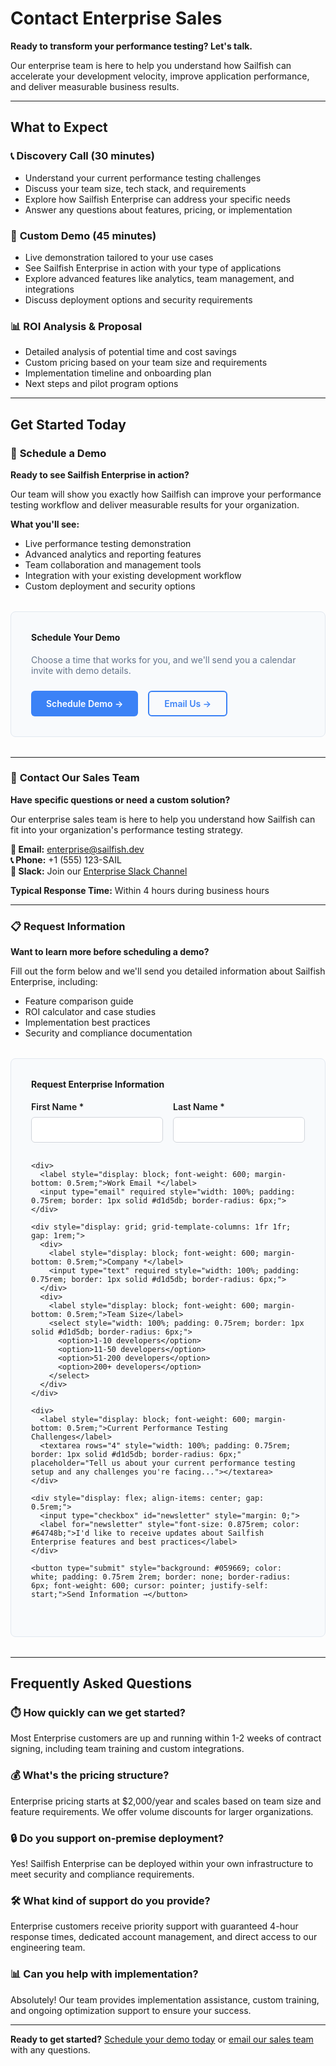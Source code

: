 # Contact Enterprise Sales

**Ready to transform your performance testing? Let's talk.**

Our enterprise team is here to help you understand how Sailfish can accelerate your development velocity, improve application performance, and deliver measurable business results.

---

## What to Expect

### 📞 **Discovery Call (30 minutes)**
- Understand your current performance testing challenges
- Discuss your team size, tech stack, and requirements
- Explore how Sailfish Enterprise can address your specific needs
- Answer any questions about features, pricing, or implementation

### 🎯 **Custom Demo (45 minutes)**
- Live demonstration tailored to your use cases
- See Sailfish Enterprise in action with your type of applications
- Explore advanced features like analytics, team management, and integrations
- Discuss deployment options and security requirements

### 📊 **ROI Analysis & Proposal**
- Detailed analysis of potential time and cost savings
- Custom pricing based on your team size and requirements
- Implementation timeline and onboarding plan
- Next steps and pilot program options

---

## Get Started Today

### 🚀 **Schedule a Demo**

**Ready to see Sailfish Enterprise in action?**

Our team will show you exactly how Sailfish can improve your performance testing workflow and deliver measurable results for your organization.

**What you'll see:**
- Live performance testing demonstration
- Advanced analytics and reporting features
- Team collaboration and management tools
- Integration with your existing development workflow
- Custom deployment and security options

<div style="background: #f8fafc; border: 1px solid #e2e8f0; border-radius: 8px; padding: 2rem; margin: 2rem 0;">
  <h4 style="margin-top: 0;">Schedule Your Demo</h4>
  <p style="color: #64748b; margin-bottom: 1.5rem;">Choose a time that works for you, and we'll send you a calendar invite with demo details.</p>
  
  <div style="display: flex; gap: 1rem; flex-wrap: wrap;">
    <a href="https://calendly.com/sailfish-enterprise/demo" style="background: #3b82f6; color: white; padding: 12px 24px; border-radius: 6px; text-decoration: none; font-weight: 600;">Schedule Demo →</a>
    <a href="mailto:enterprise@sailfish.dev?subject=Enterprise Demo Request" style="border: 2px solid #3b82f6; color: #3b82f6; padding: 10px 24px; border-radius: 6px; text-decoration: none; font-weight: 600;">Email Us →</a>
  </div>
</div>

---

### 💬 **Contact Our Sales Team**

**Have specific questions or need a custom solution?**

Our enterprise sales team is here to help you understand how Sailfish can fit into your organization's performance testing strategy.

**📧 Email:** [enterprise@sailfish.dev](mailto:enterprise@sailfish.dev)  
**📞 Phone:** +1 (555) 123-SAIL  
**💬 Slack:** Join our [Enterprise Slack Channel](https://sailfish-enterprise.slack.com)

**Typical Response Time:** Within 4 hours during business hours

---

### 📋 **Request Information**

**Want to learn more before scheduling a demo?**

Fill out the form below and we'll send you detailed information about Sailfish Enterprise, including:
- Feature comparison guide
- ROI calculator and case studies
- Implementation best practices
- Security and compliance documentation

<div style="background: #f8fafc; border: 1px solid #e2e8f0; border-radius: 8px; padding: 2rem; margin: 2rem 0;">
  <h4 style="margin-top: 0;">Request Enterprise Information</h4>
  
  <form style="display: grid; gap: 1rem;">
    <div style="display: grid; grid-template-columns: 1fr 1fr; gap: 1rem;">
      <div>
        <label style="display: block; font-weight: 600; margin-bottom: 0.5rem;">First Name *</label>
        <input type="text" required style="width: 100%; padding: 0.75rem; border: 1px solid #d1d5db; border-radius: 6px;">
      </div>
      <div>
        <label style="display: block; font-weight: 600; margin-bottom: 0.5rem;">Last Name *</label>
        <input type="text" required style="width: 100%; padding: 0.75rem; border: 1px solid #d1d5db; border-radius: 6px;">
      </div>
    </div>
    
    <div>
      <label style="display: block; font-weight: 600; margin-bottom: 0.5rem;">Work Email *</label>
      <input type="email" required style="width: 100%; padding: 0.75rem; border: 1px solid #d1d5db; border-radius: 6px;">
    </div>
    
    <div style="display: grid; grid-template-columns: 1fr 1fr; gap: 1rem;">
      <div>
        <label style="display: block; font-weight: 600; margin-bottom: 0.5rem;">Company *</label>
        <input type="text" required style="width: 100%; padding: 0.75rem; border: 1px solid #d1d5db; border-radius: 6px;">
      </div>
      <div>
        <label style="display: block; font-weight: 600; margin-bottom: 0.5rem;">Team Size</label>
        <select style="width: 100%; padding: 0.75rem; border: 1px solid #d1d5db; border-radius: 6px;">
          <option>1-10 developers</option>
          <option>11-50 developers</option>
          <option>51-200 developers</option>
          <option>200+ developers</option>
        </select>
      </div>
    </div>
    
    <div>
      <label style="display: block; font-weight: 600; margin-bottom: 0.5rem;">Current Performance Testing Challenges</label>
      <textarea rows="4" style="width: 100%; padding: 0.75rem; border: 1px solid #d1d5db; border-radius: 6px;" placeholder="Tell us about your current performance testing setup and any challenges you're facing..."></textarea>
    </div>
    
    <div style="display: flex; align-items: center; gap: 0.5rem;">
      <input type="checkbox" id="newsletter" style="margin: 0;">
      <label for="newsletter" style="font-size: 0.875rem; color: #64748b;">I'd like to receive updates about Sailfish Enterprise features and best practices</label>
    </div>
    
    <button type="submit" style="background: #059669; color: white; padding: 0.75rem 2rem; border: none; border-radius: 6px; font-weight: 600; cursor: pointer; justify-self: start;">Send Information →</button>
  </form>
</div>

---

## Frequently Asked Questions

### ⏱️ **How quickly can we get started?**
Most Enterprise customers are up and running within 1-2 weeks of contract signing, including team training and custom integrations.

### 💰 **What's the pricing structure?**
Enterprise pricing starts at $2,000/year and scales based on team size and feature requirements. We offer volume discounts for larger organizations.

### 🔒 **Do you support on-premise deployment?**
Yes! Sailfish Enterprise can be deployed within your own infrastructure to meet security and compliance requirements.

### 🛠️ **What kind of support do you provide?**
Enterprise customers receive priority support with guaranteed 4-hour response times, dedicated account management, and direct access to our engineering team.

### 📊 **Can you help with implementation?**
Absolutely! Our team provides implementation assistance, custom training, and ongoing optimization support to ensure your success.

---

**Ready to get started?** [Schedule your demo today](https://calendly.com/sailfish-enterprise/demo) or [email our sales team](mailto:enterprise@sailfish.dev) with any questions.
